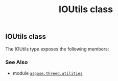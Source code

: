 ﻿---
title: IOUtils class
second_title: Aspose.3D for Python via .NET API References
description: 
type: docs
weight: 80
url: /python-net/aspose.threed.utilities/ioutils/
is_root: false
---

## IOUtils class



The IOUtils type exposes the following members:


### See Also
* module [`aspose.threed.utilities`](..)
